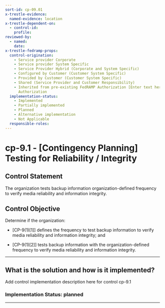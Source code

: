 ```yaml
---
sort-id: cp-09.01
x-trestle-evidence:
  named-evidence: location
x-trestle-dependent-on:
  - control-id:
    profile:
reviewed-by:
  - named:
    date:
x-trestle-fedramp-props:
  control-origination:
    - Service provider Corporate
    - Service provider System Specific
    - Service Provider Hybrid (Corporate and System Specific)
    - Configured by Customer (Customer System Specific)
    - Provided by Customer (Customer System Specific)
    - Shared (Service Provider and Customer Responsibility)
    - Inherited from pre-existing FedRAMP Authorization [Enter text here], Date of
      Authorization
  implementation-status:
    - Implemented
    - Partially implemented
    - Planned
    - Alternative implementation
    - Not Applicable
  responsible-roles:
---
```


# cp-9.1 - \[Contingency Planning\] Testing for Reliability / Integrity

## Control Statement

The organization tests backup information organization-defined frequency to verify media reliability and information integrity.

## Control Objective

Determine if the organization:

- \[CP-9(1)[1]\] defines the frequency to test backup information to verify media reliability and information integrity; and

- \[CP-9(1)[2]\] tests backup information with the organization-defined frequency to verify media reliability and information integrity.

______________________________________________________________________

## What is the solution and how is it implemented?

Add control implementation description here for control cp-9.1

### Implementation Status: planned

______________________________________________________________________

